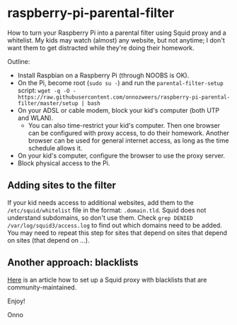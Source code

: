 # raspberry-pi-parental-filter

How to turn your Raspberry Pi into a parental filter using Squid proxy and a whitelist. My kids may watch (almost) any website, but not anytime; I don't want them to get distracted while they're doing their homework.

Outline:
- Install Raspbian on a Raspberry Pi (through NOOBS is OK).
- On the Pi, become root (`sudo su -`) and run the `parental-filter-setup` script:
  `wget -q -O - https://raw.githubusercontent.com/onnozweers/raspberry-pi-parental-filter/master/setup | bash`
- On your ADSL or cable modem, block your kid's computer (both UTP and WLAN).
  - You can also time-restrict your kid's computer. Then one browser can be configured with proxy access, to do their homework. Another browser can be used for general internet access, as long as the time schedule allows it.
- On your kid's computer, configure the browser to use the proxy server.
- Block physical access to the Pi.

## Adding sites to the filter

If your kid needs access to additional websites, add them to the `/etc/squid/whitelist` file in the format: `.domain.tld`. Squid does not understand subdomains, so don't use them. Check `grep DENIED /var/log/squid3/access.log` to find out which domains need to be added. You may need to repeat this step for sites that depend on sites that depend on sites (that depend on ...).

## Another approach: blacklists

[Here](https://www.pihomeserver.fr/en/2015/09/01/un-controle-parental-grace-au-raspberry-pi-squid-et-squidguard/) is an article how to set up a Squid proxy with blacklists that are community-maintained.

Enjoy!

Onno
